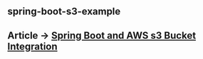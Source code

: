 ## spring-boot-s3-example
## Article -> [Spring Boot and AWS s3 Bucket Integration](https://bit.ly/2WjnlRJ)
